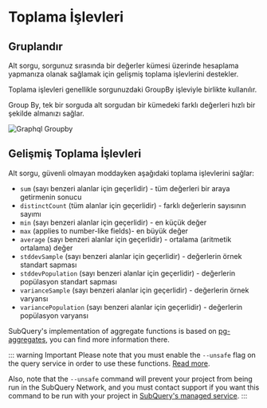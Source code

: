 # Toplama İşlevleri

## Gruplandır

Alt sorgu, sorgunuz sırasında bir değerler kümesi üzerinde hesaplama yapmanıza olanak sağlamak için gelişmiş toplama işlevlerini destekler.

Toplama işlevleri genellikle sorgunuzdaki GroupBy işleviyle birlikte kullanılır.

Group By, tek bir sorguda alt sorgudan bir kümedeki farklı değerleri hızlı bir şekilde almanızı sağlar.

![Graphql Groupby](/assets/img/graphql_aggregation.png)

## Gelişmiş Toplama İşlevleri

Alt sorgu, güvenli olmayan moddayken aşağıdaki toplama işlevlerini sağlar:

- `sum` (sayı benzeri alanlar için geçerlidir) - tüm değerleri bir araya getirmenin sonucu
- `distinctCount` (tüm alanlar için geçerlidir) - farklı değerlerin sayısının sayımı
- `min` (sayı benzeri alanlar için geçerlidir) - en küçük değer
- `max` (applies to number-like fields)- en büyük değer
- `average` (sayı benzeri alanlar için geçerlidir) - ortalama (aritmetik ortalama) değer
- `stddevSample` (sayı benzeri alanlar için geçerlidir) - değerlerin örnek standart sapması
- `stddevPopulation` (sayı benzeri alanlar için geçerlidir) - değerlerin popülasyon standart sapması
- `varianceSample` (sayı benzeri alanlar için geçerlidir) - değerlerin örnek varyansı
- `variancePopulation` (sayı benzeri alanlar için geçerlidir) - değerlerin popülasyon varyansı

SubQuery's implementation of aggregate functions is based on [pg-aggregates](https://github.com/graphile/pg-aggregates), you can find more information there.

::: warning Important Please note that you must enable the `--unsafe` flag on the query service in order to use these functions. [Read more](./references.md#unsafe-query-service).

Also, note that the `--unsafe` command will prevent your project from being run in the SubQuery Network, and you must contact support if you want this command to be run with your project in [SubQuery's managed service](https://project.subquery.network). :::
